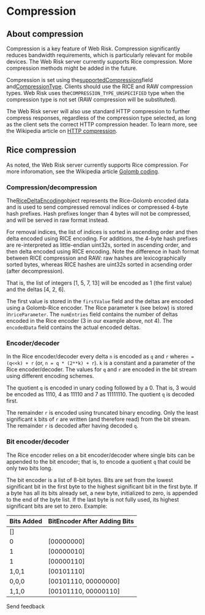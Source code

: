 # Compression

## About compression

Compression is a key feature of Web Risk. Compression significantly reduces bandwidth requirements, which is particularly relevant for mobile devices. The Web Risk server currently supports Rice compression. More compression methods might be added in the future.

Compression is set using the[supportedCompressions](https://cloud.google.com/web-risk/docs/reference/rest/v1/threatLists/computeDiff#constraints)field and[CompressionType](https://cloud.google.com/web-risk/docs/reference/rest/v1/threatLists/computeDiff#compressiontype). Clients should use the RICE and RAW compression types. Web Risk uses the`COMPRESSION_TYPE_UNSPECIFIED` type when the compression type is not set (RAW compression will be substituted).

The Web Risk server will also use standard HTTP compression to further compress responses, regardless of the compression type selected, as long as the client sets the correct HTTP compression header. To learn more, see the Wikipedia article on [HTTP compression](https://en.wikipedia.org/wiki/HTTP%5Fcompression).

## Rice compression

As noted, the Web Risk server currently supports Rice compression. For more inforomation, see the Wikipedia article [Golomb coding](https://en.wikipedia.org/wiki/Golomb%5Fcoding).

### Compression/decompression

The[RiceDeltaEncoding](https://cloud.google.com/web-risk/docs/reference/rest/v1/threatLists/computeDiff#ricedeltaencoding)object represents the Rice-Golomb encoded data and is used to send compressed removal indices or compressed 4-byte hash prefixes. Hash prefixes longer than 4 bytes will not be compressed, and will be served in raw format instead.

For removal indices, the list of indices is sorted in ascending order and then delta encoded using RICE encoding. For additions, the 4-byte hash prefixes are re-interpreted as little-endian uint32s, sorted in ascending order, and then delta encoded using RICE encoding. Note the difference in hash format between RICE compression and RAW: raw hashes are lexicographically sorted bytes, whereas RICE hashes are uint32s sorted in acsending order (after decompression).

That is, the list of integers \[1, 5, 7, 13\] will be encoded as 1 (the first value) and the deltas \[4, 2, 6\].

The first value is stored in the `firstValue` field and the deltas are encoded using a Golomb-Rice encoder. The Rice parameter `k` (see below) is stored in`riceParameter`. The `numEntries` field contains the number of deltas encoded in the Rice encoder (3 in our example above, not 4). The `encodedData` field contains the actual encoded deltas.

### Encoder/decoder

In the Rice encoder/decoder every delta `n` is encoded as `q` and `r` where`n = (q<<k) + r` (or, `n = q * (2**k) + r`). `k` is a constant and a parameter of the Rice encoder/decoder. The values for `q` and `r` are encoded in the bit stream using different encoding schemes.

The quotient `q` is encoded in unary coding followed by a 0\. That is, 3 would be encoded as 1110, 4 as 11110 and 7 as 11111110\. The quotient `q` is decoded first.

The remainder `r` is encoded using truncated binary encoding. Only the least significant `k` bits of `r` are written (and therefore read) from the bit stream. The remainder `r` is decoded after having decoded `q`.

### Bit encoder/decoder

The Rice encoder relies on a bit encoder/decoder where single bits can be appended to the bit encoder; that is, to encode a quotient `q` that could be only two bits long.

The bit encoder is a list of 8-bit bytes. Bits are set from the lowest significant bit in the first byte to the highest significant bit in the first byte. If a byte has all its bits already set, a new byte, initialized to zero, is appended to the end of the byte list. If the last byte is not fully used, its highest significant bits are set to zero. Example:

| Bits Added | BitEncoder After Adding Bits |
| ---------- | ---------------------------- |
| \[\]       |                              |
| 0          | \[00000000\]                 |
| 1          | \[00000010\]                 |
| 1          | \[00000110\]                 |
| 1,0,1      | \[00101110\]                 |
| 0,0,0      | \[00101110, 00000000\]       |
| 1,1,0      | \[00101110, 00000110\]       |

Send feedback
